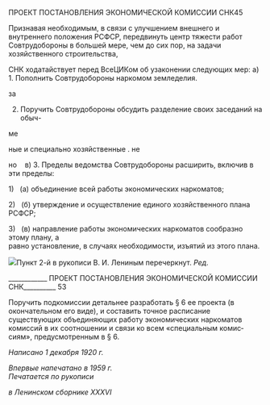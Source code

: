 ПРОЕКТ ПОСТАНОВЛЕНИЯ ЭКОНОМИЧЕСКОЙ КОМИССИИ СНК45

Признавая необходимым, в связи с улучшением внешнего и внутреннего положения РСФСР, передвинуть центр тяжести работ Совтрудобороны в большей мере, чем до сих пор, на задачи хозяйственного строительства,

СНК ходатайствует перед ВсеЦИКом об узаконении следующих мер: а) 1. Пополнить Совтрудобороны наркомом земледелия.

  

за

  

2. Поручить Совтрудобороны обсудить разделение своих заседаний на обыч-

  

ме

ные и специально хозяйственные . не

но    в) 3. Пределы ведомства Совтрудобороны расширить, включив в эти пределы:

1)   (а) объединение всей работы экономических наркоматов;

2)   (б) утверждение и осуществление единого хозяйственного плана РСФСР;

3)   (в) направление работы экономических наркоматов сообразно этому плану, а  
равно установление, в случаях необходимости, изъятий из этого плана.

![](file:///C:/Users/bot32/AppData/Local/Temp/msohtmlclip1/01/clip_image001.png)Пункт 2-й в рукописи В. И. Лениным перечеркнут. _Ред._

  

____________ ПРОЕКТ ПОСТАНОВЛЕНИЯ ЭКОНОМИЧЕСКОЙ КОМИССИИ СНК__________ 53

Поручить подкомиссии детальнее разработать § 6 ее проекта (в окончательном его виде), и составить точное расписание существующих объединяющих работу экономи­ческих наркоматов комиссий в их соотношении и связи ко всем «специальным комис­сиям», предусмотренным в § 6.

_Написано 1 декабря 1920 г._

_Впервые напечатано в 1959 г.                                                             Печатается по рукописи_

_в Ленинском сборнике_ _XXXVI_
